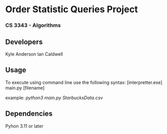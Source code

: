 # Order Statistic Queries Project
### CS 3343 - Algorithms

## Developers
Kyle Anderson
Ian Caldwell

## Usage
To execute using command line use the following syntax:
[interpretter.exe] main.py [filename]

example: *python3 main.py StarbucksData.csv*

## Dependencies
Pyhon 3.11 or later